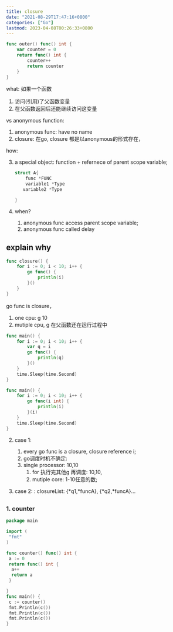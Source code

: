 ```yaml
---
title: closure
date: "2021-08-29T17:47:16+0800"
categories: ["Go"]
lastmod: 2023-04-08T00:26:33+0800
---
```



```go
func outer() func() int {
	var counter = 0
	return func() int {
		counter++
		return counter
	}
}
```
what: 如果一个函数
1. 访问(引用)了父函数变量
2. 在父函数返回后还能继续访问这变量 

vs  anonymous  function:   
1. anonymous func: have no name
2. closure: 在go, closure 都是以anonymous的形式存在，


how:




3. a special object: function + refernece of  parent scope variable;

    ```c
    struct A{
        func *FUNC
        variable1 *Type 
       variable2 *Type

    }
    ```

2. when?
   1. anonymous  func access parent scope variable;
   2. anonymous  func called delay



## explain why

```go
func closure() {
	for i := 0; i < 10; i++ {
		go func() {
			println(i)
		}()
	}
}
```

go func  is closure， 
1. one cpu: g 10
2. mutiple cpu, g 在父函数还在运行过程中


```go
func main() {
	for i := 0; i < 10; i++ {
		var q = i
		go func() {
			println(q)
		}()
	}
	time.Sleep(time.Second)
}

func main() {
	for i := 0; i < 10; i++ {
		go func(i int) {
			println(i)
		}(i)
	}
	time.Sleep(time.Second)
}

```


2. case 1:
    1. every go func is a closure, closure reference i;
    2. go调度时机不确定:
    3. single processor: 10,10
         1. for 执行完其他g 再调度: 10,10,
         2. mutiple core: 1-10任意的数;

3. case 2:
    : closureList: {*q1,*funcA}, {*q2,*funcA}...

## 

### 1. counter

```go
package main

import (
 "fmt"
)

func counter() func() int {
 a := 0
 return func() int {
  a++
  return a
 }

}
func main() {
 c := counter()
 fmt.Println(c())
 fmt.Println(c())
 fmt.Println(c())
}
```
